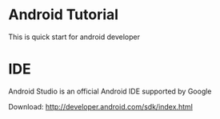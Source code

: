 # Android Tutorial 

This is quick start for android developer

# IDE

Android Studio is an official Android IDE supported by Google

Download: http://developer.android.com/sdk/index.html

